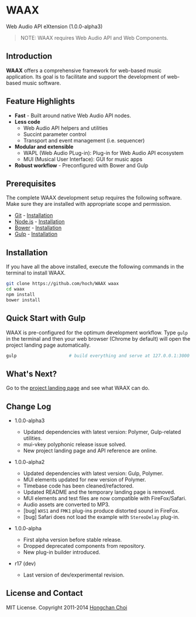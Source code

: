 # WAAX

Web Audio API eXtension (1.0.0-alpha3)

> NOTE: WAAX requires Web Audio API and Web Components.

<!-- travis build image -->


## Introduction

__WAAX__ offers a comprehensive framework for web-based music application. Its goal is to facilitate and support the development of web-based music software.


## Feature Highlights

- **Fast** - Built around native Web Audio API nodes.
- **Less code**
    - Web Audio API helpers and utilities
    - Succint parameter control
    - Transport and event management (i.e. sequencer)
- **Modular and extensible**
    - WAPL (Web Audio PLug-in): Plug-in for Web Audio API ecosystem
    - MUI (Musical User Interface): GUI for music apps
- **Robust workflow** - Preconfigured with Bower and Gulp


## Prerequisites

The complete WAAX development setup requires the following software. Make sure they are installed with appropriate scope and permission.

- [Git](http://git-scm.com/) - [Installation](http://git-scm.com/downloads)
- [Node.js](http://nodejs.org/) - [Installation](http://nodejs.org/)
- [Bower](http://bower.io/) - [Installation](http://bower.io/#install-bower)
- [Gulp](http://gulpjs.com/) - [Installation](https://github.com/gulpjs/gulp/blob/master/docs/getting-started.md)


## Installation

If you have all the above installed, execute the following commands in the terminal to install WAAX.

~~~bash
git clone https://github.com/hoch/WAAX waax
cd waax
npm install
bower install
~~~


## Quick Start with Gulp

WAAX is pre-configured for the optimum development workflow. Type `gulp` in the terminal and then your web browser (Chrome by default) will open the project landing page automatically.

~~~bash
gulp                    # build everything and serve at 127.0.0.1:3000
~~~


## What's Next?

Go to the [project landing page](http://hoch.github.io/WAAX) and see what WAAX can do.


## Change Log

- 1.0.0-alpha3
    + Updated dependencies with latest version: Polymer, Gulp-related utilities.
    + mui-vkey polyphonic release issue solved.
    + New project landing page and API reference are online.

- 1.0.0-alpha2
    + Updated dependencies with latest version: Gulp, Polymer.
    + MUI elements updated for new version of Polymer.
    + Timebase code has been cleaned/refactored.
    + Updated README and the temporary landing page is removed.
    + MUI elements and test files are now compatible with FireFox/Safari.
    + Audio assets are converted to MP3.
    - [bug] `WXS1` and `FMK1` plug-ins produce distorted sound in FireFox.
    - [bug] Safari does not load the example with `StereoDelay` plug-in.

- 1.0.0-alpha
    + First alpha version before stable release.
    + Dropped deprecated components from repository.
    + New plug-in builder introduced.

- r17 (dev)
    + Last version of dev/experimental revision.


## License and Contact

MIT License. Copyright 2011-2014 [Hongchan Choi](http://www.hoch.io)